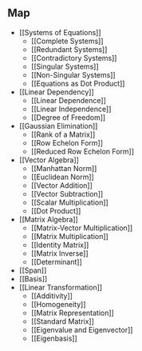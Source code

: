 ## Map

- [[Systems of Equations]]
	- [[Complete Systems]]
	- [[Redundant Systems]]
	- [[Contradictory Systems]]
	- [[Singular Systems]]
	- [[Non-Singular Systems]]
	- [[Equations as Dot Product]]
- [[Linear Dependency]]
	- [[Linear Dependence]]
	- [[Linear Independence]]
	- [[Degree of Freedom]]
- [[Gaussian Elimination]]
	- [[Rank of a Matrix]]
	- [[Row Echelon Form]]
	- [[Reduced Row Echelon Form]]
- [[Vector Algebra]]
	- [[Manhattan Norm]]
	- [[Euclidean Norm]]
	- [[Vector Addition]]
	- [[Vector Subtraction]]
	- [[Scalar Multiplication]]
	- [[Dot Product]]
- [[Matrix Algebra]]
	- [[Matrix-Vector Multiplication]]
	- [[Matrix Multiplication]]
	- [[Identity Matrix]]
	- [[Matrix Inverse]]
	- [[Determinant]]
- [[Span]]
- [[Basis]]
- [[Linear Transformation]]
	- [[Additivity]]
	- [[Homogeneity]]
	- [[Matrix Representation]]
	- [[Standard Matrix]]
	- [[Eigenvalue and Eigenvector]]
	- [[Eigenbasis]]
